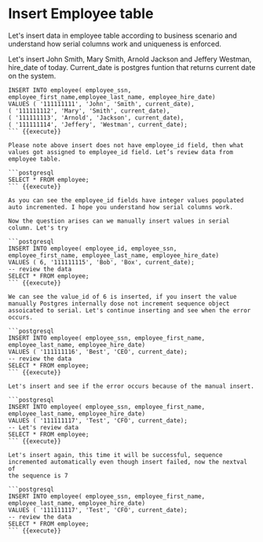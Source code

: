 # Insert Employee table

Let's insert data in employee table according to business scenario and understand how serial columns work and uniqueness is enforced. 

Let's insert John Smith, Mary Smith, Arnold Jackson and Jeffery Westman, hire_date of today. Current_date is postgres funtion that returns current date on the system.

```postgresql
INSERT INTO employee( employee_ssn, employee_first_name,employee_last_name, employee_hire_date)
VALUES ( '111111111', 'John', 'Smith', current_date),
( '111111112', 'Mary', 'Smith', current_date),
( '111111113', 'Arnold', 'Jackson', current_date),
( '111111114', 'Jeffery', 'Westman', current_date);
``` {{execute}}

Please note above insert does not have employee_id field, then what values got assigned to employee_id field. Let’s review data from employee table.

```postgresql
SELECT * FROM employee;
``` {{execute}}

As you can see the employee_id fields have integer values populated auto incremented. I hope you understand how serial columns work.

Now the question arises can we manually insert values in serial column. Let's try

```postgresql
INSERT INTO employee( employee_id, employee_ssn,
employee_first_name, employee_last_name, employee_hire_date)
VALUES ( 6, '111111115', 'Bob', 'Box', current_date);
-- review the data 
SELECT * FROM employee;
``` {{execute}}

We can see the value_id of 6 is inserted, if you insert the value manually Postgres internally dose not increment sequence object assoicated to serial. Let's continue inserting and see when the error occurs. 

```postgresql
INSERT INTO employee( employee_ssn, employee_first_name,
employee_last_name, employee_hire_date)
VALUES ( '111111116', 'Best', 'CEO', current_date);
-- review the data 
SELECT * FROM employee;
``` {{execute}}

Let's insert and see if the error occurs because of the manual insert. 

```postgresql
INSERT INTO employee( employee_ssn, employee_first_name,
employee_last_name, employee_hire_date)
VALUES ( '111111117', 'Test', 'CFO', current_date);
-- Let's review data 
SELECT * FROM employee;
``` {{execute}}

Let's insert again, this time it will be successful, sequence incremented automatically even though insert failed, now the nextval of
the sequence is 7

```postgresql
INSERT INTO employee( employee_ssn, employee_first_name,
employee_last_name, employee_hire_date)
VALUES ( '111111117', 'Test', 'CFO', current_date);
-- review the data 
SELECT * FROM employee;
``` {{execute}}

